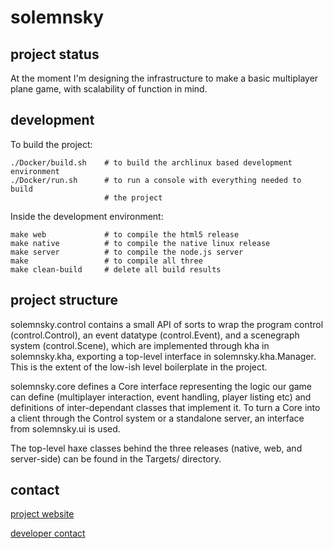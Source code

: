 # solemnsky

## project status

At the moment I'm designing the infrastructure to make a basic multiplayer plane game, with scalability of function in mind.

## development

To build the project:
    
    ./Docker/build.sh    # to build the archlinux based development environment
    ./Docker/run.sh      # to run a console with everything needed to build
                         # the project

Inside the development environment:

    make web             # to compile the html5 release 
    make native          # to compile the native linux release
    make server          # to compile the node.js server
    make                 # to compile all three
    make clean-build     # delete all build results

## project structure

solemnsky.control contains a small API of sorts to wrap the program control (control.Control), an event datatype (control.Event), and a scenegraph system (control.Scene), which are implemented through kha in solemnsky.kha, exporting a top-level interface in solemnsky.kha.Manager. This is the extent of the low-ish level boilerplate in the project.

solemnsky.core defines a Core interface representing the logic our game can define (multiplayer interaction, event handling, player listing etc) and definitions of inter-dependant classes that implement it. To turn a Core into a client through the Control system or a standalone server, an interface from solemnsky.ui is used.

The top-level haxe classes behind the three releases (native, web, and server-side) can be found in the Targets/ directory.

## contact 

[project website](http://solemnsky.com)

[developer contact](http://magnetic.uk.to)
